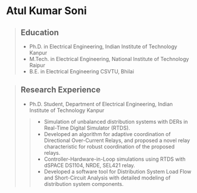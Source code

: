 # Atul Kumar Soni

> ## Education
>
> - Ph.D. in Electrical Engineering, Indian Institute of Technology Kanpur
> - M.Tech. in Electrical Engineering, National Institute of Technology Raipur
> - B.E. in Electrical Engineering CSVTU, Bhilai

> ## Research Experience
>
> - Ph.D. Student, Department of Electrical Engineering, Indian Institute of Technology Kanpur
> > - Simulation of unbalanced distribution systems with DERs in Real-Time Digital Simulator (RTDS).
> > - Developed an algorithm for adaptive coordination of Directional Over-Current Relays, and proposed a novel relay characteristic for robust coordination of the proposed relays.
> > - Controller-Hardware-in-Loop simulations using RTDS with dSPACE DS1104, NRDE, SEL421 relay.
> > - Developed a software tool for Distribution System Load Flow and Short-Circuit Analysis with detailed modeling of distribution system components.
